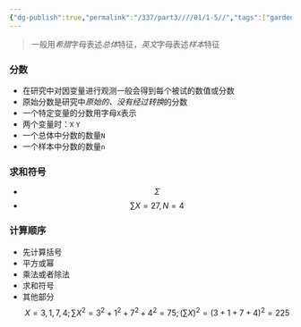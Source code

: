 ```yaml
---
{"dg-publish":true,"permalink":"/337/part3////01/1-5//","tags":["gardenEntry"]}
---
```



> 一般用*希腊*字母表述*总体*特征，*英文*字母表述*样本*特征
### 分数
- 在研究中对因变量进⾏观测⼀般会得到每个被试的数值或分数
- 原始分数是研究中*原始的、没有经过转换*的分数
- 一个特定变量的分数用字母`X`表示
- 两个变量时：`X` `Y`
- 一个总体中分数的数量`N`
- 一个样本中分数的数量`n`
### 求和符号
- $$\Sigma$$
- $$\sum X=27,N=4$$
### 计算顺序
- 先计算括号
- 平方或幂
- 乘法或者除法
- 求和符号
- 其他部分
$$X=3,1,7,4;
\sum X^{2} =3^{2}+1^{2}+7^{2}+4^{2}=75;\left ( \sum X \right ) ^{2} =(3+1+7+4)^{2}=225$$
